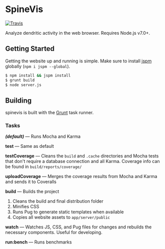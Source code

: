 # SpineVis

[![Travis](https://img.shields.io/travis/thatJavaNerd/spinevis.svg)](https://travis-ci.org/thatJavaNerd/spinevis)
<!-- [![Coveralls](https://img.shields.io/coveralls/thatJavaNerd/spinevis.svg)](https://coveralls.io/github/thatJavaNerd/spinevis) -->

Analyze dendritic activity in the web browser. Requires Node.js v7.0+.

## Getting Started

Getting the website up and running is simple. Make sure to install [jspm](http://jspm.io/) globally (`npm i jspm --global`).

```sh
$ npm install && jspm install
$ grunt build
$ node server.js
```

## Building

spinevis is built with the [Grunt](http://gruntjs.com/) task runner.

### Tasks

***(default)*** — Runs Mocha and Karma

**test** — Same as default

**testCoverage** — Cleans the `build` and `.cache` directories and Mocha tests that don't require a database connection and all Karma. Coverage info can be found in `build/reports/coverage/`

**uploadCoverage** — Merges the coverage results from Mocha and Karma and sends it to Coveralls

**build** — Builds the project

 1. Cleans the build and final distribution folder
 2. Minifies CSS
 3. Runs Pug to generate static templates when available
 4. Copies all website assets to `app/server/public`

**watch** — Watches JS, CSS, and Pug files for changes and rebuilds the necessary components. Useful for developing.

**run:bench** — Runs benchmarks

